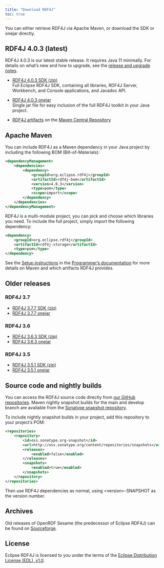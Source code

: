 ```yaml
---
title: "Download RDF4J"
toc: true
---
```


You can either retrieve RDF4J via Apache Maven, or download the SDK or onejar directly.

## RDF4J 4.0.3 (latest)

RDF4J 4.0.3 is our latest stable release. It requires Java 11 minimally.
For details on what’s new and how to upgrade, see the [release and upgrade notes](/release-notes/4.0.3).

- [RDF4J 4.0.3 SDK (zip)](http://www.eclipse.org/downloads/download.php?file=/rdf4j/eclipse-rdf4j-4.0.3-sdk.zip)<br/>
  Full Eclipse RDF4J SDK, containing all libraries, RDF4J Server, Workbench, and Console applications, and Javadoc API.

- [RDF4J 4.0.3 onejar](http://www.eclipse.org/downloads/download.php?file=/rdf4j/eclipse-rdf4j-4.0.3-onejar.jar)<br/>
  Single jar file for easy inclusion of the full RDF4J toolkit in your Java project.

- [RDF4J artifacts](https://search.maven.org/search?q=org.eclipse.rdf4j) on the [Maven Central Repository](http://search.maven.org/)

## Apache Maven

You can include RDF4J as a Maven dependency in your Java project by including the following BOM (Bill-of-Materials):

```xml
<dependencyManagement>
    <dependencies>
        <dependency>
            <groupId>org.eclipse.rdf4j</groupId>
            <artifactId>rdf4j-bom</artifactId>
            <version>4.0.3</version>
            <type>pom</type>
            <scope>import</scope>
        </dependency>
    </dependencies>
</dependencyManagement>
```

RDF4J is a multi-module project, you can pick and choose which libraries you need. To include the full project, simply import the following dependency:

```xml
<dependency>
    <groupId>org.eclipse.rdf4j</groupId>
    <artifactId>rdf4j-storage</artifactId>
    <type>pom</type>
</dependency>
```

See the [Setup instructions](/documentation/programming/setup) in the
[Programmer’s documentation](/documentation/) for more details on Maven and
which artifacts RDF4J provides.

## Older releases

### RDF4J 3.7

- [RDF4J 3.7.7 SDK (zip)](http://www.eclipse.org/downloads/download.php?file=/rdf4j/eclipse-rdf4j-3.7.7-sdk.zip)
- [RDF4J 3.7.7 onejar](http://www.eclipse.org/downloads/download.php?file=/rdf4j/eclipse-rdf4j-3.7.7-onejar.jar)

### RDF4J 3.6

- [RDF4J 3.6.3 SDK (zip)](http://www.eclipse.org/downloads/download.php?file=/rdf4j/eclipse-rdf4j-3.6.3-sdk.zip)
- [RDF4J 3.6.3 onejar](http://www.eclipse.org/downloads/download.php?file=/rdf4j/eclipse-rdf4j-3.6.3-onejar.jar)

### RDF4J 3.5

- [RDF4J 3.5.1 SDK (zip)](http://www.eclipse.org/downloads/download.php?file=/rdf4j/eclipse-rdf4j-3.5.1-sdk.zip)
- [RDF4J 3.5.1 onejar](http://www.eclipse.org/downloads/download.php?file=/rdf4j/eclipse-rdf4j-3.5.1-onejar.jar)

## Source code and nightly builds

You can access the RDF4J source code directly from [our GitHub repositories](https://github.com/eclipse/rdf4j). Maven nightly snapshot builds for the main and develop branch are available from the [Sonatype snapshot repository](https://oss.sonatype.org/content/repositories/snapshots/org/eclipse/rdf4j/).

To include nightly snapshot builds in your project, add this repository to your project’s POM:

```xml
<repositories>
    <repository>
        <id>oss.sonatype.org-snapshot</id>
        <url>http://oss.sonatype.org/content/repositories/snapshots</url>
        <releases>
            <enabled>false</enabled>
        </releases>
        <snapshots>
            <enabled>true</enabled>
        </snapshots>
    </repository>
</repositories>
```

Then use RDF4J dependencies as normal, using \<version\>-SNAPSHOT as the version number.

## Archives

Old releases of OpenRDF Sesame (the predecessor of Eclipse RDF4J) can be found on [Sourceforge](http://sourceforge.net/projects/sesame).

## License

Eclipse RDF4J is licensed to you under the terms of the [Eclipse Distribution License (EDL), v1.0](https://eclipse.org/org/documents/edl-v10.php).
